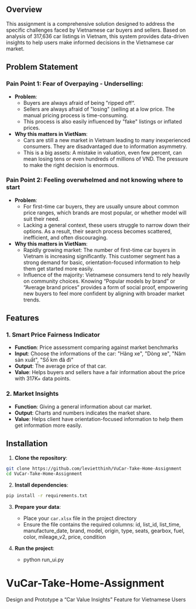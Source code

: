 ## Overview

This assignment is a comprehensive solution designed to address the specific challenges faced by Vietnamese car buyers and sellers. Based on analysis of 317,636 car listings in Vietnam, this system provides data-driven insights to help users make informed decisions in the Vietnamese car market.

## Problem Statement

### Pain Point 1: Fear of Overpaying - Underselling:
- **Problem**:
  + Buyers are always afraid of being "ripped off“.
  + Sellers are always afraid of "losing" (selling at a low price. The manual pricing process is time-consuming.
  + This process is also easily influenced by "fake" listings or inflated prices.
- **Why this matters in VietNam**:
  + Cars are still a new market in Vietnam leading to many inexperienced consumers. They are disadvantaged due to information asymmetry.
  + This is a big assets: A mistake in valuation, even few percent, can mean losing tens or even hundreds of millions of VND. The pressure to make the right decision is enormous.

### Pain Point 2: Feeling overwhelmed and not knowing where to start
- **Problem**:
  + For first-time car buyers, they are usually unsure about common price ranges, which brands are most popular, or whether model will suit their need.
  + Lacking a general context, these users struggle to narrow down their options. As a result, their search process becomes scattered, inefficient, and often discouraging.
- **Why this matters in VietNam**:
  + Rapidly growing market: The number of first-time car buyers in Vietnam is increasing significantly. This customer segment has a strong demand for basic, orientation-focused information to help them get started more easily.
  + Influence of the majority: Vietnamese consumers tend to rely heavily on community choices. Knowing “Popular models by brand” or “Average brand prices” provides a form of social proof, empowering new buyers to feel more confident by aligning with broader market trends.

## Features

### 1. Smart Price Fairness Indicator
- **Function**: Price assessment comparing against market benchmarks
- **Input**: Choose the informations of the car: "Hãng xe", "Dòng xe", "Năm sản xuất", "Số km đã đi"
- **Output**: The average price of that car.
- **Value**: Helps buyers and sellers have a fair information about the price with 317K+ data points.

### 2. Market Insights
- **Function**: Giving a general information about car market.
- **Output**: Charts and numbers indicates the market share.
- **Value**: Helps client have orientation-focused information to help them get information more easily.

## Installation

1. **Clone the repository**:
```bash
git clone https://github.com/levietthinh/VuCar-Take-Home-Assignment
cd VuCar-Take-Home-Assignment
```

2. **Install dependencies**:
```bash
pip install -r requirements.txt
```

3. **Prepare your data**:
   - Place your `car.xlsx` file in the project directory
   - Ensure the file contains the required columns: id, list_id, list_time, manufacture_date, brand, model, origin, type, seats, gearbox, fuel, color, mileage_v2, price, condition

4. **Run the project**:
   - python run_ui.py

# VuCar-Take-Home-Assignment
Design and Prototype a “Car Value Insightsˮ Feature for Vietnamese  Users
